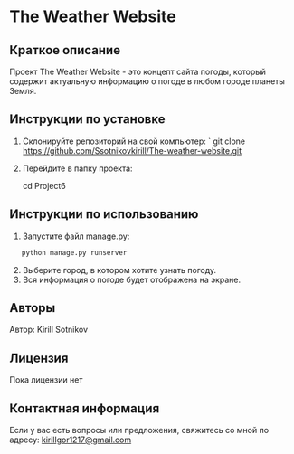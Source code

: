 # The Weather Website

## Краткое описание
Проект The Weather Website - это концепт сайта погоды, который содержит актуальную информацию о погоде в любом городе планеты Земля.

## Инструкции по установке
1. Склонируйте репозиторий на свой компьютер: 
   `
   git clone https://github.com/Ssotnikovkirill/The-weather-website.git
   
2. Перейдите в папку проекта:
   
   cd Project6
   

## Инструкции по использованию
1. Запустите файл manage.py:
```python   
   python manage.py runserver
```
<!-- Команду прописывать в терминале! -->
2. Выберите город, в котором хотите узнать погоду.
3. Вся информация о погоде будет отображена на экране.


## Авторы
Автор: Kirill Sotnikov

## Лицензия
Пока лицензии нет

## Контактная информация
Если у вас есть вопросы или предложения, свяжитесь со мной по адресу: kirillgor1217@gmail.com